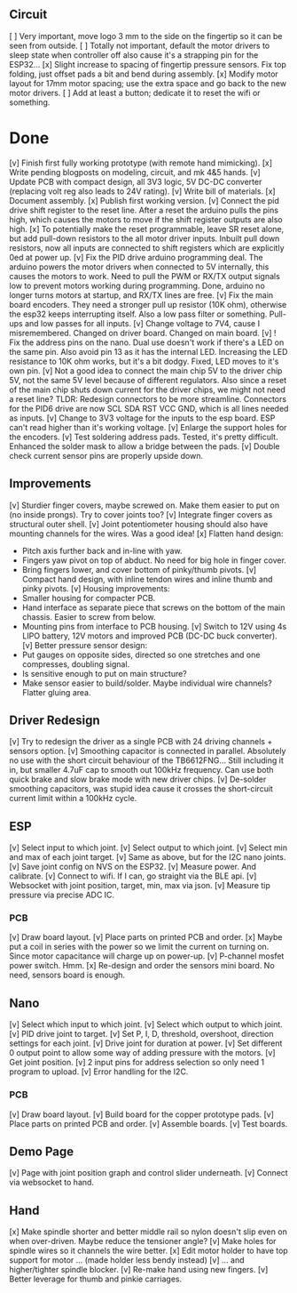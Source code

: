 Circuit
-------

[ ] Very important, move logo 3 mm to the side on the fingertip so it can be seen from outside.
[ ] Totally not important, default the motor drivers to sleep state when controller off also cause it's
a strapping pin for the ESP32...
[x] Slight increase to spacing of fingertip pressure sensors. Fix top folding, just offset pads a bit and
bend during assembly.
[x] Modify motor layout for 17mm motor spacing; use the extra space and go back to the new motor drivers.
[ ] Add at least a button; dedicate it to reset the wifi or something.



Done
====


[v] Finish first fully working prototype (with remote hand mimicking).
[x] Write pending blogposts on modeling, circuit, and mk 4&5 hands.
[v] Update PCB with compact design, all 3V3 logic, 5V DC-DC converter (replacing volt reg also leads to 24V rating).
[v] Write bill of materials.
[x] Document assembly.
[x] Publish first working version.
[v] Connect the pid drive shift register to the reset line. After a reset the arduino pulls the pins high, which causes the motors to move if the shift register outputs are also high.
[x] To potentially make the reset programmable, leave SR reset alone, but add pull-down resistors to the all motor driver inputs.
    Inbuilt pull down resistors, now all inputs are connected to shift registers which are explicitly 0ed at power up.
[v] Fix the PID drive arduino programming deal. The arduino powers the motor drivers when connected to 5V internally, this causes the motors to work. Need to pull the PWM or RX/TX output
signals low to prevent motors working during programming.
    Done, arduino no longer turns motors at startup, and RX/TX lines are free.
[v] Fix the main board encoders. They need a stronger pull up resistor (10K ohm), otherwise the esp32 keeps interrupting itself. Also a low pass filter or something.
    Pull-ups and low passes for all inputs.
[v] Change voltage to 7V4, cause I misremembered.
    Changed on driver board. Changed on main board.
[v] ! Fix the address pins on the nano. Dual use doesn't work if there's a LED on the same pin. Also avoid pin 13 as it has the internal LED. Increasing the LED resistance to 10K ohm works, but it's a bit dodgy.
    Fixed, LED moves to it's own pin.
[v] Not a good idea to connect the main chip 5V to the driver chip 5V, not the same 5V level because of different regulators. Also since a reset of
the main chip shuts down current for the driver chips, we might not need a reset line? TLDR: Redesign connectors to be more streamline.
    Connectors for the PID6 drive are now SCL SDA RST VCC GND, which is all lines needed as inputs.
[v] Change to 3V3 voltage for the inputs to the esp board. ESP can't read higher than it's working voltage.
[v] Enlarge the support holes for the encoders.
[v] Test soldering address pads.
    Tested, it's pretty difficult. Enhanced the solder mask to allow a bridge between the pads.
[v] Double check current sensor pins are properly upside down.


Improvements
------------

[v] Sturdier finger covers, maybe screwed on. Make them easier to put on (no inside prongs). Try to cover joints too?
[v] Integrate finger covers as structural outer shell.
[v] Joint potentiometer housing should also have mounting channels for the wires. Was a good idea!
[x] Flatten hand design:
  * Pitch axis further back and in-line with yaw.
  * Fingers yaw pivot on top of abduct. No need for big hole in finger cover.
  * Bring fingers lower, and cover bottom of pinky/thumb pivots.
[v] Compact hand design, with inline tendon wires and inline thumb and pinky pivots.
[v] Housing improvements:
  * Smaller housing for compacter PCB.
  * Hand interface as separate piece that screws on the bottom of the main chassis. Easier to screw from below.
  * Mounting pins from interface to PCB housing.
[v] Switch to 12V using 4s LIPO battery, 12V motors and improved PCB (DC-DC buck converter).
[v] Better pressure sensor design:
  * Put gauges on opposite sides, directed so one stretches and one compresses, doubling signal.
  * Is sensitive enough to put on main structure?
  * Make sensor easier to build/solder. Maybe individual wire channels? Flatter gluing area.


Driver Redesign
---------------

[v] Try to redesign the driver as a single PCB with 24 driving channels + sensors option.
[v] Smoothing capacitor is connected in parallel. Absolutely no use with the short circuit behaviour of the TB6612FNG...
  Still including it in, but smaller 4.7uF cap to smooth out 100kHz frequency. Can use both quick brake and slow brake mode with new driver chips.
[v] De-solder smoothing capacitors, was stupid idea cause it crosses the short-circuit current limit within a 100kHz cycle.


ESP
---

[v] Select input to which joint.
[v] Select output to which joint.
[v] Select min and max of each joint target.
[v] Same as above, but for the I2C nano joints.
[v] Save joint config on NVS on the ESP32.
[v] Measure power. And calibrate.
[v] Connect to wifi. If I can, go straight via the BLE api.
[v] Websocket with joint position, target, min, max via json.
[v] Measure tip pressure via precise ADC IC.


### PCB

[v] Draw board layout.
[v] Place parts on printed PCB and order.
[x] Maybe put a coil in series with the power so we limit the current on turning on.
Since motor capacitance will charge up on power-up.
[v] P-channel mosfet power switch. Hmm.
[x] Re-design and order the sensors mini board. No need, sensors board is enough.



Nano
----

[v] Select which input to which joint.
[v] Select which output to which joint.
[v] PID drive joint to target.
[v] Set P, I, D, threshold, overshoot, direction settings for each joint.
[v] Drive joint for duration at power.
[v] Set different 0 output point to allow some way of adding pressure with the motors.
[v] Get joint position.
[v] 2 input pins for address selection so only need 1 program to upload.
[v] Error handling for the I2C.


### PCB


[v] Draw board layout.
[v] Build board for the copper prototype pads.
[v] Place parts on printed PCB and order.
[v] Assemble boards.
[v] Test boards.


Demo Page
---------

[v] Page with joint position graph and control slider underneath.
[v] Connect via websocket to hand.


Hand
----

[x] Make spindle shorter and better middle rail so nylon doesn't slip even on when over-driven. Maybe reduce the tensioner angle?
[v] Make holes for spindle wires so it channels the wire better.
[x] Edit motor holder to have top support for motor ... (made holder less bendy instead)
[v] ... and higher/tighter spindle blocker.
[v] Re-make hand using new fingers.
[v] Better leverage for thumb and pinkie carriages.

